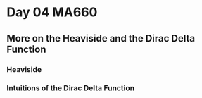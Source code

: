 
# Day 04 MA660
## More on the Heaviside and the Dirac Delta Function

### Heaviside 

### Intuitions of the Dirac Delta Function

